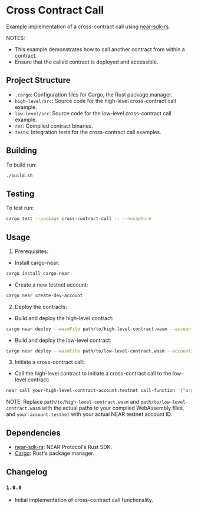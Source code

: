# Cross Contract Call

Example implementation of a cross-contract call using [near-sdk-rs].

[near-sdk-rs]: https://github.com/near/near-sdk-rs

NOTES:

- This example demonstrates how to call another contract from within a contract.
- Ensure that the called contract is deployed and accessible.

## Project Structure

- `.cargo`: Configuration files for Cargo, the Rust package manager.
- `high-level/src`: Source code for the high-level cross-contract call example.
- `low-level/src`: Source code for the low-level cross-contract call example.
- `res`: Compiled contract binaries.
- `tests`: Integration tests for the cross-contract call examples.

## Building

To build run:

```bash
./build.sh
```

## Testing

To test run:

```bash
cargo test --package cross-contract-call -- --nocapture
```

## Usage

1. Prerequisites:

- Install cargo-near:

```bash
cargo install cargo-near
```

- Create a new testnet account:

```bash
cargo near create-dev-account
```

2. Deploy the contracts:

- Build and deploy the high-level contract:

```bash
cargo near deploy --wasmFile path/to/high-level-contract.wasm --accountId your-account.testnet
```

- Build and deploy the low-level contract:

```bash
cargo near deploy --wasmFile path/to/low-level-contract.wasm --accountId your-account.testnet
```

3. Initiate a cross-contract call:

- Call the high-level contract to initiate a cross-contract call to the low-level contract:

```bash
near call your-high-level-contract-account.testnet call-function '{"args": "value"}' --accountId your-account.testnet
```

NOTE: Replace `path/to/high-level-contract.wasm` and `path/to/low-level-contract.wasm` with the actual paths to your compiled WebAssembly files, and `your-account.testnet` with your actual NEAR testnet account ID.

## Dependencies

- [near-sdk-rs](https://github.com/near/near-sdk-rs): NEAR Protocol's Rust SDK.
- [Cargo](https://doc.rust-lang.org/cargo/): Rust's package manager.

## Changelog

### `1.0.0`

- Initial implementation of cross-contract call functionality.
